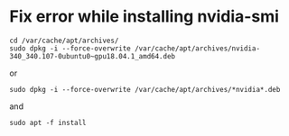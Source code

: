 # Fix error while installing nvidia-smi
```
cd /var/cache/apt/archives/
sudo dpkg -i --force-overwrite /var/cache/apt/archives/nvidia-340_340.107-0ubuntu0~gpu18.04.1_amd64.deb
```
or
```
sudo dpkg -i --force-overwrite /var/cache/apt/archives/*nvidia*.deb
```
and
```
sudo apt -f install
```
